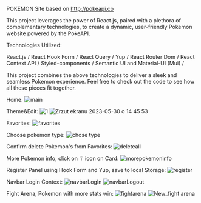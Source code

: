 POKEMON Site based on http://pokeapi.co

This project leverages the power of React.js, paired with a plethora of complementary technologies, to create a dynamic, user-friendly Pokemon website powered by the PokeAPI.

Technologies Utilized:

React.js /
React Hook Form /
React Query /
Yup /
React Router Dom /
React Context API /
Styled-components / 
Semantic UI and Material-UI (Mui) /


This project combines the above technologies to deliver a sleek and seamless Pokemon experience. Feel free to check out the code to see how all these pieces fit together.

Home: 
![main](https://github.com/mr-fox93/pokemon-api/assets/112568901/c2fe9d70-4a7e-4f38-815b-211519e7d17b)

Theme&Edit:
![1](https://github.com/RafalKielbasa/Pokedex/assets/112568901/9ba0fa27-425d-4a76-bc57-c3f03fa2cbc6)
![Zrzut ekranu 2023-05-30 o 14 45 53](https://github.com/RafalKielbasa/Pokedex/assets/112568901/ddc53895-2d4b-4f06-92f1-f36f7a96346e)


Favorites:
![favorites](https://github.com/mr-fox93/pokemon-api/assets/112568901/c56d243b-3ef0-43e7-8ab8-a65d795c45ab)

Choose pokemon type:
![chose type](https://github.com/mr-fox93/pokemon-api/assets/112568901/fd19c2a5-3572-413c-81ed-078cb7679111)


Confirm delete Pokemon's from Favorites:
![deleteall](https://github.com/mr-fox93/pokemon-api/assets/112568901/5430b0f0-19ab-4ac8-bf67-7c1e97cee6d0)

More Pokemon info, click on 'i' icon on Card: 
![morepokemoninfo](https://github.com/mr-fox93/pokemon-api/assets/112568901/ee5b5a5e-c709-4fe5-9d32-f0d46aed6130)


Register Panel using Hook Form and Yup, save to local Storage:
![register](https://github.com/mr-fox93/pokemon-api/assets/112568901/771b4976-1a22-4aac-b57b-387e6d7930dc)

Navbar Login Context:
![navbarLogIn](https://github.com/mr-fox93/pokemon-api/assets/112568901/f602994b-a13c-4484-a551-da7885f9dca0)
![navbarLogout](https://github.com/mr-fox93/pokemon-api/assets/112568901/ffd085e8-1b87-480e-90fb-605b6776df65)

Fight Arena, Pokemon with more stats win: 
![fightarena](https://github.com/mr-fox93/pokemon-api/assets/112568901/9acbece7-3e4c-472d-8424-5e63c27e3ef9)
![New_fight arena](https://github.com/RafalKielbasa/Pokedex/assets/112568901/832053af-e373-42f8-bdd6-90bf9bdcb19a)


